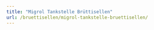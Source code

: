 ```yaml
---
title: "Migrol Tankstelle Brüttisellen"
url: /bruettisellen/migrol-tankstelle-bruettisellen/
---
```


